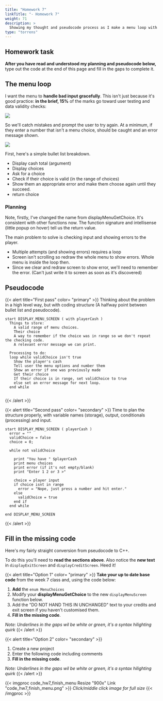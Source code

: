 ```yaml
---
title: "Homework 7"
linkTitle: "- Homework 7"
weight: 71
description: >
  Showing my thought and pseudocode process as I make a menu loop with input checking.
type: "torrens"
---
```


## Homework task

**After you have read and understood my planning and pseudocode below,** type out the code at the end of this page and fill in the gaps to complete it.


## The menu loop

I want the menu to **handle bad input gracefully**. This isn't just because it's good practice: **in the brief, 15%** of the marks go toward user testing and data validity checks:

![](brief_data_validity.png)

So we'll catch mistakes and prompt the user to try again. At a minimum, if they enter a number that isn't a menu choice, should be caught and an error message shown.

![](menu_input_check.png)

First, here's a simple bullet list breakdown.

* Display cash total (argument)
* Display choices
* Ask for a choice
* Check if their choice is valid (in the range of choices)
* Show them an appropriate error and make them choose again until they succeed.
* return choice

### Planning

Note, firstly, I've changed the name from displayMenuGetChoice. It's consistent with other functions now. The function signature and intellisense (little popup on hover) tell us the return value.

The main problem to solve is checking input and showing errors to the player. 
  * Multiple attempts (and showing errors) requires a loop
  * Screen isn't scrolling so redraw the whole menu to show errors. Whole menu is inside the loop then.  
  * Since we clear and redraw screen to show error, we'll need to remember the error. (Can't just write it to screen as soon as it's discovered)


## Pseudocode 

{{< alert title="First pass" color= "primary" >}}
Thinking about the problem in a high level way, but with coding structure (A halfway point between bullet list and pseudocode).

```
start DISPLAY_MENU_SCREEN ( with playerCash )
  Things to store:
    A valid range of menu choices.
    Their choice
    A way to remember if the choice was in range so we don't repeat the checking code.
    A relevant error message we can print.

  Processing to do:
  loop while validChoice isn't true
    Show the player's cash
    Tell user the menu options and number them
    Show an error if one was previously made
    Get their choice
    If their choice is in range, set validChoice to true
    else set an error message for next loop.
  end while
    
```
{{< /alert >}}

{{< alert title="Second pass" color= "secondary" >}}
Time to plan the structure properly, with variable names (storage), output, conditionals (processing) and input.

```
start DISPLAY_MENU_SCREEN ( playerCash )
  error = ""
  validChoice = false
  choice = 0;
  
  while not validChoice
    
    print "You have " $playerCash
    print menu choices
    print error (if it's not empty/blank)
    print "Enter 1 2 or 3 >"
    
    choice = player input
    if choice isnt in range
      error = "Nope, just press a number and hit enter."
    else
      validChoice = true
    end if
  end while
    
end DISPLAY_MENU_SCREEN
```
{{< /alert >}}

## Fill in the missing code

Here's my fairly straight conversion from pseudocode to C++.

To do this you'll need to **read the sections above**. Also notice the **new text** in `displayExitScreen` and `displayCreditScreen`. Heed it!

{{< alert title="Option 1" color= "primary" >}}
**Take your up to date base code** from the week 7 class and, using the code below:

1. **Add** the `enum MenuChoices`
2. Modify your **displayMenuGetChoice** to the new `displayMenuScreen` function below. 
3. Add the "DO NOT HAND THIS IN UNCHANGED" text to your credits and exit screen if you haven't customised them.
3. **Fill in the missing code**. 
 
<i>Note: Underlines in the gaps wil be white or green, it's a syntax hilighting quirk</i>
{{< /alert >}}

{{< alert title="Option 2" color= "secondary" >}}
1. Create a new project 
2. Enter the following code including comments
3. **Fill in the missing code**. 

<i>Note: Underlines in the gaps wil be white or green, it's a syntax hilighting quirk</i>
{{< /alert >}}

{{< imgproc code_hw7_finish_menu Resize "900x" Link "code_hw7_finish_menu.png" >}}
<i>Click/middle click image for full size</i>
{{< /imgproc >}}